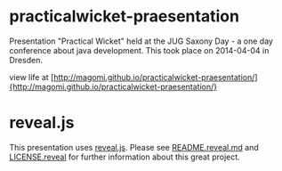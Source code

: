 practicalwicket-praesentation
=============================

Presentation "Practical Wicket" held at the JUG Saxony Day - a one day conference about java development. This took place on 2014-04-04 in Dresden.

view life at [http://magomi.github.io/practicalwicket-praesentation/]{http://magomi.github.io/practicalwicket-praesentation/}

reveal.js
=========

This presentation uses [reveal.js](https://github.com/hakimel/reveal.js). Please see [README.reveal.md](README.reveal.js) and [LICENSE.reveal](LICENSE.reveal) for further information about this great project.
